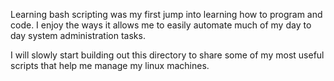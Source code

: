 Learning bash scripting was my first jump into learning how to program and code. I enjoy the ways it allows me to easily automate much of my day to day system administration tasks. 

I will slowly start building out this directory to share some of my most useful scripts that help me manage my linux machines. 


